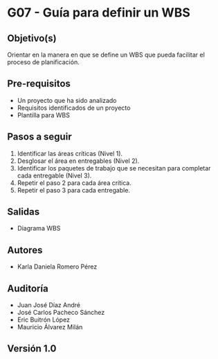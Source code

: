 # G07 - Guía para definir un WBS

## Objetivo(s)

Orientar en la manera en que se define un WBS que pueda facilitar el proceso de planificación.

## Pre-requisitos
- Un proyecto que ha sido analizado
- Requisitos identificados de un proyecto
- Plantilla para WBS

## Pasos a seguir

1. Identificar las áreas críticas (Nivel 1).
2. Desglosar el área en entregables (Nivel 2).
3. Identificar los paquetes de trabajo que se necesitan para completar cada entregable (Nivel 3).
4. Repetir el paso 2 para cada área crítica.
5. Repetir el paso 3 para cada entregable.

## Salidas

- Diagrama WBS

## Autores

- Karla Daniela Romero Pérez

## Auditoría

- Juan José Díaz André
- José Carlos Pacheco Sánchez
- Eric Buitrón López
- Mauricio Álvarez Milán

## Versión 1.0
